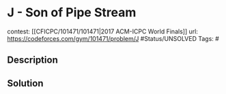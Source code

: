 # J - Son of Pipe Stream

contest: [[CFICPC/101471/101471|2017 ACM-ICPC World Finals]]
url: https://codeforces.com/gym/101471/problem/J
#Status/UNSOLVED
Tags: #

## Description

## Solution

